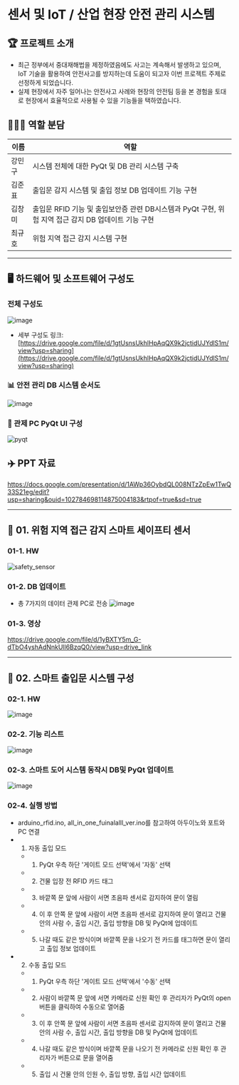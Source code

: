 # 센서 및 IoT / 산업 현장 안전 관리 시스템

## 🏆 프로젝트 소개 
- 최근 정부에서 중대재해법을 제정하였음에도 사고는 계속해서 발생하고 있으며,
  IoT 기술을 활용하여 안전사고를 방지하는데 도움이 되고자 이번 프로젝트 주제로 선정하게 되었습니다.
- 실제 현장에서 자주 일어나는 안전사고 사례와 현장의 안전팀 등을 본 경험을 토대로 현장에서 효율적으로 사용될 수 있을 기능들을 택하였습니다.
  
## 🧑‍🤝‍🧑 역할 분담
|이름|역할|
|------|--------|
|강민구|시스템 전체에 대한 PyQt 및 DB 관리 시스템 구축|
|김준표|출입문 감지 시스템 및 출입 정보 DB 업데이트 기능 구현|
|김창미|출입문 RFID 기능 및 출입보안증 관련 DB시스템과 PyQt 구현, 위험 지역 접근 감지 DB 업데이트 기능 구현
|최규호|위험 지역 접근 감지 시스템 구현|

---

## 🖥️ 하드웨어 및 소프트웨어 구성도
### 전체 구성도
![image](https://github.com/addinedu-ros-3rd/iot-repo-6/assets/141194237/1e51296e-f06a-4cba-89f9-158a79708cc2)
- 세부 구성도 링크: [https://drive.google.com/file/d/1gtUsnsUkhlHpAqQX9k2jctidUJYdlS1m/view?usp=sharing](https://drive.google.com/file/d/1gtUsnsUkhlHpAqQX9k2jctidUJYdlS1m/view?usp=sharing)

### 📊 안전 관리 DB 시스템 순서도
![image](https://github.com/changmi-kim/changmi-kim.github.io/assets/141194237/d29ee2cd-eb3c-45d1-9cda-bb8a99d65fa6)

### 🥇 관제 PC PyQt UI 구성
![pyqt](https://github.com/addinedu-ros-3rd/iot-repo-6/assets/87626122/8bfeb7ff-6a1a-4104-be1b-21d969b85e9a)

## ✈️ PPT 자료
https://docs.google.com/presentation/d/1AWp36OybdQL008NTzZpEw1TwQ33S21eg/edit?usp=sharing&ouid=102784698114875004183&rtpof=true&sd=true

---

## 🥇 01. 위험 지역 접근 감지 스마트 세이프티 센서
### 01-1. HW
![safety_sensor](https://github.com/addinedu-ros-3rd/iot-repo-6/assets/87626122/75c581c6-602b-4266-8d9f-52f22820ff70)

### 01-2. DB 업데이트
- 총 7가지의 데이터 관제 PC로 전송
![image](https://github.com/addinedu-ros-3rd/iot-repo-6/assets/141194237/d0f371ce-936b-42b5-aa69-e458ba480e18)

### 01-3. 영상
https://drive.google.com/file/d/1yBXTY5m_G-dTbO4yshAdNnkUll6BzqQ0/view?usp=drive_link

---

## 🥇 02. 스마트 출입문 시스템 구성
### 02-1. HW
![image](https://github.com/addinedu-ros-3rd/iot-repo-6/assets/87626122/3ea7efd5-411d-475d-846b-3669c0c9bd82)

### 02-2. 기능 리스트 
![image](https://github.com/addinedu-ros-3rd/iot-repo-6/assets/87626122/743f2364-f4d6-42f3-ac6f-21d2d068c38b)

### 02-3. 스마트 도어 시스템 동작시 DB및 PyQt 업데이트
![image](https://github.com/addinedu-ros-3rd/iot-repo-6/assets/87626122/0c86df78-afea-45de-ae79-167017b12dd2)

### 02-4. 실행 방법
- arduino_rfid.ino, all_in_one_fuinalalll_ver.ino를 참고하여 아두이노와 포트와 PC 연결
- 1. 자동 출입 모드  
  -  1. PyQt 우측 하단 '게이트 모드 선택'에서 '자동' 선택  
  -  2. 건물 입장 전 RFID 카드 태그  
  -  3. 바깥쪽 문 앞에 사람이 서면 초음파 센서로 감지하여 문이 열림  
  -  4. 이 후 안쪽 문 앞에 사람이 서면 초음파 센서로 감지하여 문이 열리고 건물 안의 사람 수, 출입 시간, 출입 방향을 DB 및 PyQt에 업데이트  
  -  5. 나갈 때도 같은 방식이며 바깥쪽 문을 나오기 전 카드를 태그하면 문이 열리고 출입 정보 업데이트  
- 2. 수동 출입 모드  
  -  1. PyQt 우측 하단 '게이트 모드 선택'에서 '수동' 선택  
  -  2. 사람이 바깥쪽 문 앞에 서면 카메라로 신원 확인 후 관리자가 PyQt의 open 버튼을 클릭하여 수동으로 열어줌  
  -  3. 이 후 안쪽 문 앞에 사람이 서면 초음파 센서로 감지하여 문이 열리고 건물 안의 사람 수, 출입 시간, 출입 방향을 DB 및 PyQt에 업데이트  
  -  4. 나갈 때도 같은 방식이며 바깥쪽 문을 나오기 전 카메라로 신원 확인 후 관리자가 버튼으로 문을 열어줌  
  -  5. 출입 시 건물 안의 인원 수, 출입 방향, 출입 시간 업데이트  





